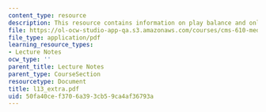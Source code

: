 ```yaml
---
content_type: resource
description: This resource contains information on play balance and online games.
file: https://ol-ocw-studio-app-qa.s3.amazonaws.com/courses/cms-610-media-industries-and-systems-spring-2006/50fa40cef3706a393cb59ca4af36793a_l13_extra.pdf
file_type: application/pdf
learning_resource_types:
- Lecture Notes
ocw_type: ''
parent_title: Lecture Notes
parent_type: CourseSection
resourcetype: Document
title: l13_extra.pdf
uid: 50fa40ce-f370-6a39-3cb5-9ca4af36793a
---
```

